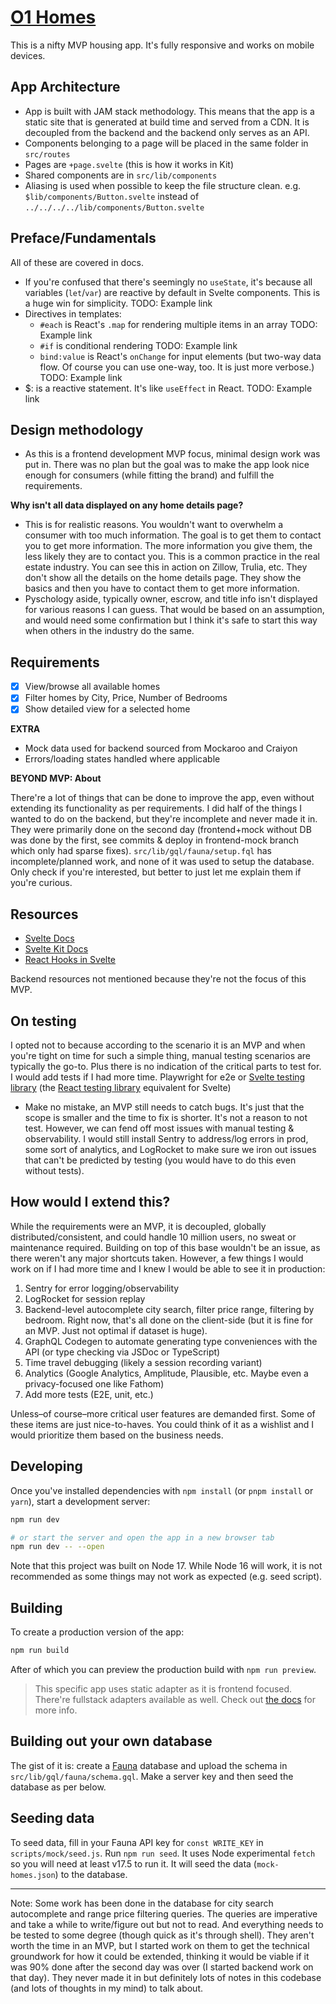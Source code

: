 # [O1 Homes](https://o1homes.netlify.app/)

This is a nifty MVP housing app. It's fully responsive and works on mobile devices.

## App Architecture

- App is built with JAM stack methodology. This means that the app is a static site that is generated at build time and served from a CDN. It is decoupled from the backend and the backend only serves as an API.
- Components belonging to a page will be placed in the same folder in `src/routes`
- Pages are `+page.svelte` (this is how it works in Kit)
- Shared components are in `src/lib/components`
- Aliasing is used when possible to keep the file structure clean. e.g. `$lib/components/Button.svelte` instead of `../../../../lib/components/Button.svelte`

## Preface/Fundamentals

All of these are covered in docs.

- If you're confused that there's seemingly no `useState`, it's because all variables (`let`/`var`) are reactive by default in Svelte components. This is a huge win for simplicity. TODO: Example link
- Directives in templates:
  - `#each` is React's `.map` for rendering multiple items in an array TODO: Example link
  - `#if` is conditional rendering TODO: Example link
  - `bind:value` is React's `onChange` for input elements (but two-way data flow. Of course you can use one-way, too. It is just more verbose.) TODO: Example link
- $: is a reactive statement. It's like `useEffect` in React. TODO: Example link

## Design methodology

- As this is a frontend development MVP focus, minimal design work was put in. There was no plan but the goal was to make the app look nice enough for consumers (while fitting the brand) and fulfill the requirements.

**Why isn't all data displayed on any home details page?**

- This is for realistic reasons. You wouldn't want to overwhelm a consumer with too much information. The goal is to get them to contact you to get more information. The more information you give them, the less likely they are to contact you. This is a common practice in the real estate industry. You can see this in action on Zillow, Trulia, etc. They don't show all the details on the home details page. They show the basics and then you have to contact them to get more information.
- Pyschology aside, typically owner, escrow, and title info isn't displayed for various reasons I can guess. That would be based on an assumption, and would need some confirmation but I think it's safe to start this way when others in the industry do the same.

## Requirements

- [x] View/browse all available homes
- [x] Filter homes by City, Price, Number of Bedrooms
- [x] Show detailed view for a selected home

**EXTRA**

- Mock data used for backend sourced from Mockaroo and Craiyon
- Errors/loading states handled where applicable

**BEYOND MVP: About**

There're a lot of things that can be done to improve the app, even without extending its functionality as per requirements. I did half of the things I wanted to do on the backend, but they're incomplete and never made it in. They were primarily done on the second day (frontend+mock without DB was done by the first, see commits & deploy in frontend-mock branch which only had sparse fixes). `src/lib/gql/fauna/setup.fql` has incomplete/planned work, and none of it was used to setup the database. Only check if you're interested, but better to just let me explain them if you're curious.

## Resources

- [Svelte Docs](https://svelte.dev/docs)
- [Svelte Kit Docs](https://kit.svelte.dev/docs)
- [React Hooks in Svelte](https://github.com/joshnuss/react-hooks-in-svelte)

Backend resources not mentioned because they're not the focus of this MVP.

## On testing

I opted not to because according to the scenario it is an MVP and when you're tight on time for such a simple thing, manual testing scenarios are typically the go-to. Plus there is no indication of the critical parts to test for. I would add tests if I had more time. Playwright for e2e or [Svelte testing library](https://testing-library.com/docs/svelte-testing-library/intro/) (the [React testing library](https://testing-library.com/docs/react-testing-library/intro/) equivalent for Svelte)

- Make no mistake, an MVP still needs to catch bugs. It's just that the scope is smaller and the time to fix is shorter. It's not a reason to not test. However, we can fend off most issues with manual testing & observability. I would still install Sentry to address/log errors in prod, some sort of analytics, and LogRocket to make sure we iron out issues that can't be predicted by testing (you would have to do this even without tests).

## How would I extend this?

While the requirements were an MVP, it is decoupled, globally distributed/consistent, and could handle 10 million users, no sweat or maintenance required. Building on top of this base wouldn't be an issue, as there weren't any major shortcuts taken. However, a few things I would work on if I had more time and I knew I would be able to see it in production:

1. Sentry for error logging/observability
2. LogRocket for session replay
3. Backend-level autocomplete city search, filter price range, filtering by bedroom. Right now, that's all done on the client-side (but it is fine for an MVP. Just not optimal if dataset is huge).
4. GraphQL Codegen to automate generating type conveniences with the API (or type checking via JSDoc or TypeScript)
5. Time travel debugging (likely a session recording variant)
6. Analytics (Google Analytics, Amplitude, Plausible, etc. Maybe even a privacy-focused one like Fathom)
7. Add more tests (E2E, unit, etc.)

Unless–of course–more critical user features are demanded first. Some of these items are just nice-to-haves. You could think of it as a wishlist and I would prioritize them based on the business needs.

## Developing

Once you've installed dependencies with `npm install` (or `pnpm install` or `yarn`), start a development server:

```bash
npm run dev

# or start the server and open the app in a new browser tab
npm run dev -- --open
```

Note that this project was built on Node 17. While Node 16 will work, it is not recommended as some things may not work as expected (e.g. seed script).

## Building

To create a production version of the app:

```bash
npm run build
```

After of which you can preview the production build with `npm run preview`.

> This specific app uses static adapter as it is frontend focused. There're fullstack adapters available as well. Check out [the docs](https://kit.svelte.dev/docs/adapters) for more info.

## Building out your own database

The gist of it is: create a [Fauna](https://fauna.com/) database and upload the schema in `src/lib/gql/fauna/schema.gql`. Make a server key and then seed the database as per below.

## Seeding data

To seed data, fill in your Fauna API key for `const WRITE_KEY` in `scripts/mock/seed.js`. Run `npm run seed`. It uses Node experimental `fetch` so you will need at least v17.5 to run it. It will seed the data (`mock-homes.json`) to the database.

---

Note: Some work has been done in the database for city search autocomplete and range price filtering queries. The queries are imperative and take a while to write/figure out but not to read. And everything needs to be tested to some degree (though quick as it's through shell). They aren't worth the time in an MVP, but I started work on them to get the technical groundwork for how it could be extended, thinking it would be viable if it was 90% done after the second day was over (I started backend work on that day). They never made it in but definitely lots of notes in this codebase (and lots of thoughts in my mind) to talk about.
